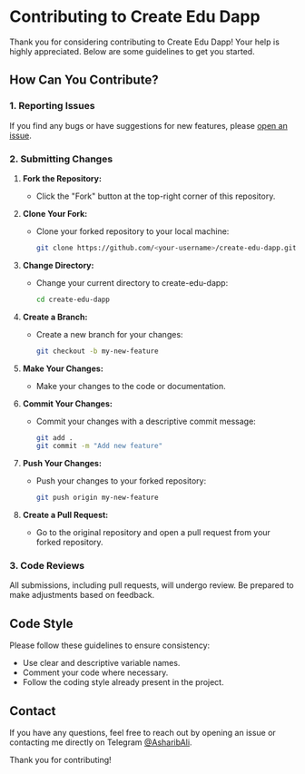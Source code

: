 # Contributing to Create Edu Dapp

Thank you for considering contributing to Create Edu Dapp! Your help is highly appreciated. Below are some guidelines to get you started.

## How Can You Contribute?

### 1. Reporting Issues

If you find any bugs or have suggestions for new features, please [open an issue](https://github.com/AsharibAli/create-edu-dapp/issues).

### 2. Submitting Changes

1. **Fork the Repository:**
   - Click the "Fork" button at the top-right corner of this repository.

2. **Clone Your Fork:**
   - Clone your forked repository to your local machine:
     ```bash
     git clone https://github.com/<your-username>/create-edu-dapp.git
     ```

3. **Change Directory:**
   - Change your current directory to create-edu-dapp:
     ```bash
     cd create-edu-dapp
     ```

4. **Create a Branch:**
   - Create a new branch for your changes:
     ```bash
     git checkout -b my-new-feature
     ```

5. **Make Your Changes:**
   - Make your changes to the code or documentation.

6. **Commit Your Changes:**
   - Commit your changes with a descriptive commit message:
     ```bash
     git add .
     git commit -m "Add new feature"
     ```

7. **Push Your Changes:**
   - Push your changes to your forked repository:
     ```bash
     git push origin my-new-feature
     ```

8. **Create a Pull Request:**
   - Go to the original repository and open a pull request from your forked repository.

### 3. Code Reviews

All submissions, including pull requests, will undergo review. Be prepared to make adjustments based on feedback.

## Code Style

Please follow these guidelines to ensure consistency:

- Use clear and descriptive variable names.
- Comment your code where necessary.
- Follow the coding style already present in the project.

## Contact

If you have any questions, feel free to reach out by opening an issue or contacting me directly on Telegram [@AsharibAli](https://t.me/AsharibAli).

Thank you for contributing!
